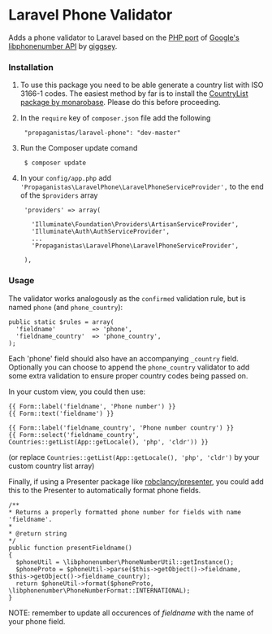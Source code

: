 Laravel Phone Validator
=========

Adds a phone validator to Laravel based on the [PHP port](https://github.com/giggsey/libphonenumber-for-php) of [Google's libphonenumber API](https://code.google.com/p/libphonenumber/) by [giggsey](https://github.com/giggsey).

### Installation

1. To use this package you need to be able generate a country list with ISO 3166-1 codes. The easiest method by far is to install the [CountryList package by monarobase](https://github.com/Monarobase/country-list). Please do this before proceeding.

2. In the `require` key of `composer.json` file add the following

        "propaganistas/laravel-phone": "dev-master"

3. Run the Composer update comand

        $ composer update

4. In your `config/app.php` add `'Propaganistas\LaravelPhone\LaravelPhoneServiceProvider',` to the end of the `$providers` array

        'providers' => array(

          'Illuminate\Foundation\Providers\ArtisanServiceProvider',
          'Illuminate\Auth\AuthServiceProvider',
          ...
          'Propaganistas\LaravelPhone\LaravelPhoneServiceProvider',

        ),


### Usage

The validator works analogously as the `confirmed` validation rule, but is named `phone` (and `phone_country`):

    public static $rules = array(
      'fieldname'          => 'phone',
      'fieldname_country'  => 'phone_country',
    );

Each 'phone' field should also have an accompanying `_country` field. Optionally you can choose to append the `phone_country` validator to add some extra validation to ensure proper country codes being passed on.

In your custom view, you could then use:

    {{ Form::label('fieldname', 'Phone number') }}
    {{ Form::text('fieldname') }}

    {{ Form::label('fieldname_country', 'Phone number country') }}
    {{ Form::select('fieldname_country', Countries::getList(App::getLocale(), 'php', 'cldr')) }}

(or replace `Countries::getList(App::getLocale(), 'php', 'cldr')` by your custom country list array)

Finally, if using a Presenter package like [robclancy/presenter](https://github.com/robclancy/presenter), you could add this to the Presenter to automatically format phone fields.

    /**
    * Returns a properly formatted phone number for fields with name 'fieldname'.
    *
    * @return string
    */
    public function presentFieldname()
    {
      $phoneUtil = \libphonenumber\PhoneNumberUtil::getInstance();
      $phoneProto = $phoneUtil->parse($this->getObject()->fieldname, $this->getObject()->fieldname_country);
      return $phoneUtil->format($phoneProto, \libphonenumber\PhoneNumberFormat::INTERNATIONAL);
    }


NOTE: remember to update all occurences of *fieldname* with the name of your phone field.